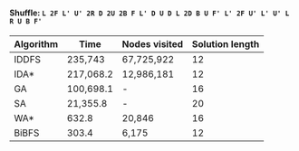 #### Shuffle: `L 2F L' U' 2R D 2U 2B F L' D U D L 2D B U F' L' 2F U' L' U' L R U B F'`
| Algorithm | Time | Nodes visited | Solution length |
| ----- | ----- | ----- | ----- |
| IDDFS | 235,743 | 67,725,922 | 12 |
| IDA* | 217,068.2 | 12,986,181 | 12 |
| GA | 100,698.1 | - | 16 |
| SA | 21,355.8 | - | 20 |
| WA* | 632.8 | 20,846 | 16 |
| BiBFS | 303.4 | 6,175 | 12 |